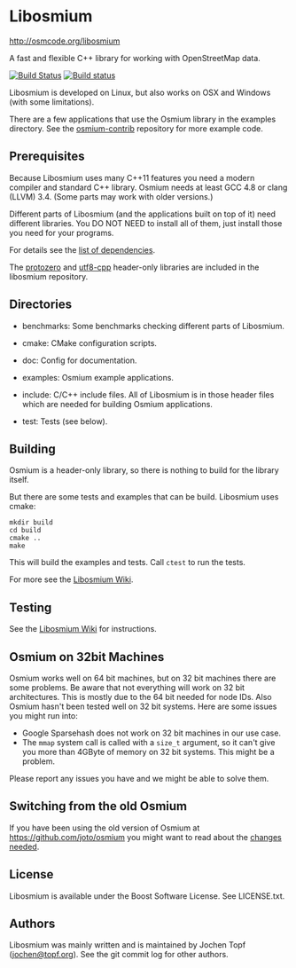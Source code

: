 # Libosmium

http://osmcode.org/libosmium

A fast and flexible C++ library for working with OpenStreetMap data.

[![Build Status](https://secure.travis-ci.org/osmcode/libosmium.png)](http://travis-ci.org/osmcode/libosmium)
[![Build status](https://ci.appveyor.com/api/projects/status/mkbg6e6stdgq7c1b?svg=true)](https://ci.appveyor.com/project/Mapbox/libosmium)

Libosmium is developed on Linux, but also works on OSX and Windows (with some
limitations).

There are a few applications that use the Osmium library in the examples
directory. See the [osmium-contrib](http://github.com/osmcode/osmium-contrib)
repository for more example code.

## Prerequisites

Because Libosmium uses many C++11 features you need a modern compiler and
standard C++ library. Osmium needs at least GCC 4.8 or clang (LLVM) 3.4.
(Some parts may work with older versions.)

Different parts of Libosmium (and the applications built on top of it) need
different libraries. You DO NOT NEED to install all of them, just install those
you need for your programs.

For details see the
[list of dependencies](https://github.com/osmcode/libosmium/wiki/Libosmium-dependencies).

The [protozero](https://github.com/mapbox/protozero) and
[utf8-cpp](http://utfcpp.sourceforge.net/) header-only libraries are included
in the libosmium repository.


## Directories

* benchmarks: Some benchmarks checking different parts of Libosmium.

* cmake: CMake configuration scripts.

* doc: Config for documentation.

* examples: Osmium example applications.

* include: C/C++ include files. All of Libosmium is in those header files
  which are needed for building Osmium applications.

* test: Tests (see below).


## Building

Osmium is a header-only library, so there is nothing to build for the
library itself.

But there are some tests and examples that can be build. Libosmium uses
cmake:

    mkdir build
    cd build
    cmake ..
    make

This will build the examples and tests. Call `ctest` to run the tests.

For more see the
[Libosmium Wiki](https://github.com/osmcode/libosmium/wiki/Building-Libosmium).


## Testing

See the
[Libosmium Wiki](https://github.com/osmcode/libosmium/wiki/Testing-Libosmium)
for instructions.


## Osmium on 32bit Machines

Osmium works well on 64 bit machines, but on 32 bit machines there are some
problems. Be aware that not everything will work on 32 bit architectures.
This is mostly due to the 64 bit needed for node IDs. Also Osmium hasn't been
tested well on 32 bit systems. Here are some issues you might run into:

* Google Sparsehash does not work on 32 bit machines in our use case.
* The `mmap` system call is called with a `size_t` argument, so it can't
  give you more than 4GByte of memory on 32 bit systems. This might be a
  problem.

Please report any issues you have and we might be able to solve them.


## Switching from the old Osmium

If you have been using the old version of Osmium at
https://github.com/joto/osmium you might want to read about the
[changes needed](https://github.com/osmcode/libosmium/wiki/Changes-from-old-versions-of-Osmium).


## License

Libosmium is available under the Boost Software License. See LICENSE.txt.


## Authors

Libosmium was mainly written and is maintained by Jochen Topf
(jochen@topf.org). See the git commit log for other authors.

